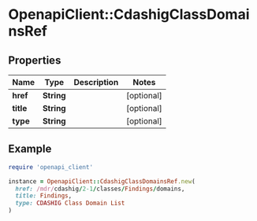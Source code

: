# OpenapiClient::CdashigClassDomainsRef

## Properties

| Name | Type | Description | Notes |
| ---- | ---- | ----------- | ----- |
| **href** | **String** |  | [optional] |
| **title** | **String** |  | [optional] |
| **type** | **String** |  | [optional] |

## Example

```ruby
require 'openapi_client'

instance = OpenapiClient::CdashigClassDomainsRef.new(
  href: /mdr/cdashig/2-1/classes/Findings/domains,
  title: Findings,
  type: CDASHIG Class Domain List
)
```

